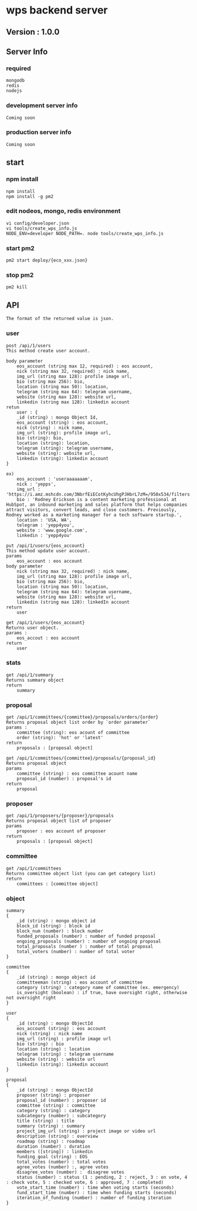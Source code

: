 # wps backend server
## Version : 1.0.0

## Server Info
### required
    mongodb
    redis
    nodejs
### development server info
    Coming soon

### production server info
    Coming soon

## start
### npm install
    npm install
    npm install -g pm2

### edit nodeos, mongo, redis environment
    vi config/developer.json
    vi tools/create_wps_info.js
    NODE_ENV=developer NODE_PATH=. node tools/create_wps_info.js

### start pm2
    pm2 start deploy/{eco_xxx.json}

### stop pm2
    pm2 kill

## API
    The format of the returned value is json.

### user
    post /api/1/users
    This method create user account.

    body parameter
        eos_account (string max 12, required) : eos account,
        nick (string max 32, required) : nick name,
        img_url (string max 128): profile image url,
        bio (string max 256): bio,
        location (string max 50): location,
        telegram (string max 64): telegram username,
        website (string max 128): website url,
        linkedin (string max 128): linkedin account
    retun
        user : {
        _id (string) : mongo Object Id,
        eos_account (string) : eos account,
        nick (string) : nick name,
        img_url (string): profile image url,
        bio (string): bio,
        location (string): location,
        telegram (string): telegram username,
        website (string): website url,
        linkedin (string): linkedin account
    }

    ex)
        eos_account : 'useraaaaaaam',
        nick : 'yepps',
        img_url : 'https://i.amz.mshcdn.com/3NbrfEiECotKyhcUhgPJHbrL7zM=/950x534/filters:quality(90)/2014%2F06%2F02%2Fc0%2Fzuckheadsho.a33d0.jpg',
        bio : 'Rodney Erickson is a content marketing professional at HubSpot, an inbound marketing and sales platform that helps companies attract visitors, convert leads, and close customers. Previously, Rodney worked as a marketing manager for a tech software startup.',
        location : 'USA, WA',
        telegram : 'yepp4you',
        website : 'www.google.com',
        linkedin : 'yepp4you'

    put /api/1/users/{eos_account}
    This method update user account.
    params
        eos_account : eos account
    body parameter
        nick (string max 32, required) : nick name,
        img_url (string max 128): profile image url,
        bio (string max 256): bio,
        location (string max 50): location,
        telegram (string max 64): telegram username,
        website (string max 128): website url,
        linkedin (string max 128): linkedIn account
    return
        user

    get /api/1/users/{eos_account}
    Returns user object.
    params :
        eos_accout : eos account
    return
        user

### stats
    get /api/1/summary
    Returns summary object
    return
        summary

### proposal
    get /api/1/committees/{committee}/proposals/orders/{order}
    Returns proposal object list order by `order parameter`
    params :
        committee (string): eos acount of committee
        order (string): 'hot' or 'latest'
    return
        proposals : [proposal object]

    get /api/1/committees/{committee}/proposals/{proposal_id}
    Returns proposal object
    params
        committee (string) : eos committee acount name
        proposal_id (number) : proposal's id
    return
        proposal

### proposer
    get /api/1/proposers/{proposer}/proposals
    Returns proposal object list of proposer
    params
        proposer : eos account of proposer
    return
        proposals : [proposal object]

### committee
    get /api/1/committees
    Returns committee object list (you can get category list)
    return
        committees : [committee object]

### object
    summary
    {
        _id (string) : mongo object id
        block_id (string) : block id
        block_num (number) : block number
        funded_proposals (number) : number of funded proposal
        ongoing_proposals (number) : number of ongoing proposal
        total_proposals (number ) : number of total proposal
        total_voters (number) : number of total voter
    }

    committee
    {
        _id (string) : mongo object id
        committeeman (string) : eos account of committee
        category (string) : category name of committee (ex. emergency)
        is_oversight (boolean) : if true, have oversight right, otherwise not oversight right
    }

    user
    {
        _id (string) : mongo ObjectId
        eos_account (string) : eos account
        nick (string) : nick name
        img_url (string) : profile image url
        bio (string) : bio
        location (string) : location
        telegram (string) : telegram username
        website (string) : website url
        linkedin (string): linkedin account
    }

    proposal
    {
        _id (string) : mongo ObjectId
        proposer (string) : proposer
        proposal_id (number) : proposer id
        committee (string) : committee
        category (string) : category
        subcategory (number) : subcategory
        title (string) : title
        summary (string) : summary
        project_img_url (string) : project image or video url
        description (string) : overview
        roadmap (string) : roadmap
        duration (number) : duration
        members ([string]) : linkedin
        funding_goal (string) : EOS
        total_votes (number) : total votes
        agree_votes (number) :, agree votes
        disagree_votes (number) :  disagree votes
        status (number) : status (1 : pending, 2 : reject, 3 : on vote, 4 : check vote, 5 : checked vote, 6 : approved, 7 : completed)
        vote_start_time (number) : time when voting starts (seconds)
        fund_start_time (number) : time when funding starts (seconds)
        iteration_of_funding (number) : number of funding iteration
    }
